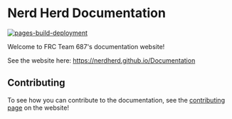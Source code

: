 # Nerd Herd Documentation
[![pages-build-deployment](https://github.com/nerdherd/Documentation/actions/workflows/pages/pages-build-deployment/badge.svg)](https://github.com/nerdherd/Documentation/actions/workflows/pages/pages-build-deployment)

Welcome to FRC Team 687's documentation website!

See the website here: https://nerdherd.github.io/Documentation

## Contributing

To see how you can contribute to the documentation, see the 
[contributing page](https://nerdherd.github.io/Documentation/contributing.html) on the website!
